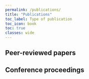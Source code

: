 ```yaml
---
permalink: /publications/
title: "Publications"
toc_label: Type of publication
toc_icon: book
toc: true
classes: wide
---
```


## Peer-reviewed papers


## Conference proceedings

